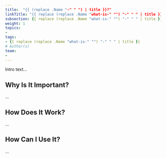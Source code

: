 ```yaml
---
title:  "{{ (replace .Name "-" " ") | title }}?"
linkTitle: "{{ replace (replace .Name "what-is-" "") "-" " " | title }}"
subsection: {{ replace (replace .Name "what-is-" "") "-" " " | title }}
weight: 1
topics:
- 
tags:
- {{ replace (replace .Name "what-is-" "") "-" " " | title }}
# Author(s)
team:
-
---
```


Intro text...

## Why Is It Important? 

...

## How Does It Work? 

...

## How Can I Use It?

...